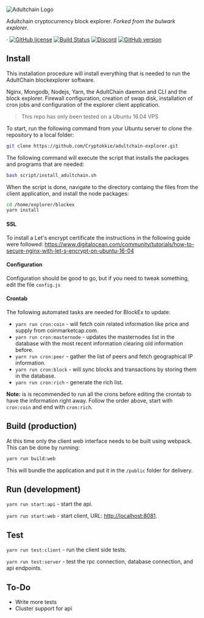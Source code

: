 
![Adultchain Logo](https://explorer.adultchain.me/img/largelogo.png)

Adultchain cryptocurrency block explorer.
_Forked from the bulwark explorer._

&middot;
[![GitHub license](https://img.shields.io/github/license/bulwark-crypto/bulwark-explorer.svg)](https://github.com/bulwark-crypto/bulwark-explorer/blob/master/COPYING) [![Build Status](https://travis-ci.org/bulwark-crypto/bulwark-explorer.svg?branch=master)](https://travis-ci.org/Cryptokkie/adultchain-explorer) [![Discord](https://img.shields.io/discord/374271866308919296.svg)](https://discord.me/bulwarkcrypto) [![GitHub version](https://badge.fury.io/gh/bulwark-crypto%2Fbulwark-explorer.svg)](https://badge.fury.io/gh/bulwark-crypto%2Fbulwark-explorer)





## Install
This installation procedure will install everything that is needed to run the AdultChain blockexplorer software.
 
Nginx, Mongodb, Nodejs, Yarn, the AdultChain daemon and CLI and the block explorer.
Firewall configuration, creation of swap disk, installation of cron jobs and configuration of the explorer client application. 

> This repo has only been tested on a Ubuntu 16.04 VPS
 
To start, run the following command from your Ubuntu server to clone the repository to a local folder:

```bash
git clone https://github.com/Cryptokkie/adultchain-explorer.git
```
The following command will execute the script that installs the packages and programs that are needed:
```sh 
bash script/install_adultchain.sh
```
When the script is done, navigate to the directory containg the files from the client application, and install the node packages:

```bash
cd /home/explorer/blockex
yarn install
```

#### SSL
To install a Let's encrypt certificate the instructions in the following guide were followed: https://www.digitalocean.com/community/tutorials/how-to-secure-nginx-with-let-s-encrypt-on-ubuntu-16-04
#### Configuration
Configuration should be good to go, but if you need to tweak something, edit the file `config.js`

#### Crontab
The following automated tasks are needed for BlockEx to update: 

- `yarn run cron:coin` - will fetch coin related information like price and supply from coinmarketcap.com.
- `yarn run cron:masternode` - updates the masternodes list in the database with the most recent information clearing old information before.
- `yarn run cron:peer` - gather the list of peers and fetch geographical IP information.
- `yarn run cron:block` - will sync blocks and transactions by storing them in the database.
- `yarn run cron:rich` - generate the rich list.

__Note:__ is is recommended to run all the crons before editing the crontab to have the information right away.  Follow the order above, start with `cron:coin` and end with `cron:rich`.

## Build (production)
At this time only the client web interface needs to be built using webpack. This can be done by running:
 ```bash
 yarn run build:web
 ```
This will bundle the application and put it in the `/public` folder for delivery.

## Run (development)
`yarn run start:api` - start the api.

`yarn run start:web` - start client, URL: [http://localhost:8081](http://localhost:8081).

## Test
`yarn run test:client` - run the client side tests.

`yarn run test:server` - test the rpc connection, database connection, and api endpoints.

## To-Do
- Write more tests
- Cluster support for api
